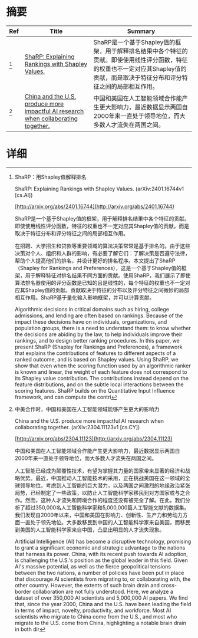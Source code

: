 # 摘要

| Ref | Title | Summary |
| --- | --- | --- |
| [^1] | [ShaRP: Explaining Rankings with Shapley Values.](http://arxiv.org/abs/2401.16744) | ShaRP是一个基于Shapley值的框架，用于解释排名结果中各个特征的贡献。即使使用线性评分函数，特征的权重也不一定对应其Shapley值的贡献，而是取决于特征分布和评分特征之间的局部相互作用。 |
| [^2] | [China and the U.S. produce more impactful AI research when collaborating together.](http://arxiv.org/abs/2304.11123) | 中国和美国在人工智能领域合作能产生更大影响力，最近数据显示两国自2000年来一直处于领导地位，而大多数人才流失在两国之间。 |

# 详细

[^1]: ShaRP：用Shapley值解释排名

    ShaRP: Explaining Rankings with Shapley Values. (arXiv:2401.16744v1 [cs.AI])

    [http://arxiv.org/abs/2401.16744](http://arxiv.org/abs/2401.16744)

    ShaRP是一个基于Shapley值的框架，用于解释排名结果中各个特征的贡献。即使使用线性评分函数，特征的权重也不一定对应其Shapley值的贡献，而是取决于特征分布和评分特征之间的局部相互作用。

    

    在招聘、大学招生和贷款等重要领域的算法决策常常是基于排名的。由于这些决策对个人、组织和人群的影响，有必要了解它们：了解决策是否遵守法律，帮助个人提高他们的排名，并设计更好的排名程序。本文提出了ShaRP（Shapley for Rankings and Preferences），这是一个基于Shapley值的框架，用于解释特征对排名结果不同方面的贡献。使用ShaRP，我们展示了即使算法排名器使用的评分函数是已知的且是线性的，每个特征的权重也不一定对应其Shapley值的贡献。贡献取决于特征的分布以及评分特征之间微妙的局部相互作用。ShaRP基于量化输入影响框架，并可以计算贡献。

    Algorithmic decisions in critical domains such as hiring, college admissions, and lending are often based on rankings. Because of the impact these decisions have on individuals, organizations, and population groups, there is a need to understand them: to know whether the decisions are abiding by the law, to help individuals improve their rankings, and to design better ranking procedures.  In this paper, we present ShaRP (Shapley for Rankings and Preferences), a framework that explains the contributions of features to different aspects of a ranked outcome, and is based on Shapley values. Using ShaRP, we show that even when the scoring function used by an algorithmic ranker is known and linear, the weight of each feature does not correspond to its Shapley value contribution. The contributions instead depend on the feature distributions, and on the subtle local interactions between the scoring features. ShaRP builds on the Quantitative Input Influence framework, and can compute the contri
    
[^2]: 中美合作时，中国和美国在人工智能领域能够产生更大的影响力

    China and the U.S. produce more impactful AI research when collaborating together. (arXiv:2304.11123v1 [cs.CY])

    [http://arxiv.org/abs/2304.11123](http://arxiv.org/abs/2304.11123)

    中国和美国在人工智能领域合作能产生更大影响力，最近数据显示两国自2000年来一直处于领导地位，而大多数人才流失在两国之间。

    

    人工智能已经成为颠覆性技术，有望为掌握其力量的国家带来显著的经济和战略优势。最近，中国推动人工智能技术的采用，正在挑战美国在这一领域的全球领导地位。考虑到人工智能的巨大潜力，以及两国之间激烈的地缘政治紧张局势，已经制定了一些政策，以防止人工智能科学家移民到对方国家或与之合作。然而，这种人才流失和跨境合作的程度还没有被完全了解。在此，我们分析了超过350,000名人工智能科学家和5,000,000篇人工智能文献的数据集。我们发现自2000年以来，中国和美国在影响力、创新性、生产力和劳动力方面一直处于领先地位。大多数移民到中国的人工智能科学家来自美国，而移民到美国的人工智能科学家来自中国，凸显出明显的人才流失现象。

    Artificial Intelligence (AI) has become a disruptive technology, promising to grant a significant economic and strategic advantage to the nations that harness its power. China, with its recent push towards AI adoption, is challenging the U.S.'s position as the global leader in this field. Given AI's massive potential, as well as the fierce geopolitical tensions between the two nations, a number of policies have been put in place that discourage AI scientists from migrating to, or collaborating with, the other country. However, the extents of such brain drain and cross-border collaboration are not fully understood. Here, we analyze a dataset of over 350,000 AI scientists and 5,000,000 AI papers. We find that, since the year 2000, China and the U.S. have been leading the field in terms of impact, novelty, productivity, and workforce. Most AI scientists who migrate to China come from the U.S., and most who migrate to the U.S. come from China, highlighting a notable brain drain in both dir
    

